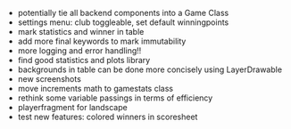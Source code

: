 - potentially tie all backend components into a Game Class
- settings menu: club toggleable, set default winningpoints
- mark statistics and winner in table
- add more final keywords to mark immutability
- more logging and error handling!!
- find good statistics and plots library
- backgrounds in table can be done more concisely using LayerDrawable
- new screenshots
- move increments math to gamestats class 
- rethink some variable passings in terms of efficiency
- playerfragment for landscape
- test new features: colored winners in scoresheet